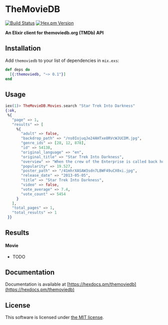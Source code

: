 # TheMovieDB
[![Build Status](https://travis-ci.org/diegocurbelo/themoviedb.svg?branch=master)](https://travis-ci.org/diegocurbelo/themoviedb)
[![Hex.pm Version](http://img.shields.io/hexpm/v/themoviedb.svg?style=flat)](https://hex.pm/packages/themoviedb)

**An Elixir client for themoviedb.org (TMDb) API**

## Installation

Add `themoviedb` to your list of dependencies in `mix.exs`:

```elixir
def deps do
  [{:themoviedb, "~> 0.1"}]
end
```

## Usage

```elixir
iex(1)> TheMovieDB.Movies.search "Star Trek Into Darkness"
{:ok,
 %{
   "page" => 1,
   "results" => [
     %{
       "adult" => false,
       "backdrop_path" => "/ns0IojuqJe24AHTxe8RVcWJUCDM.jpg",
       "genre_ids" => [28, 12, 878],
       "id" => 54138,
       "original_language" => "en",
       "original_title" => "Star Trek Into Darkness",
       "overview" => "When the crew of the Enterprise is called back home, they find an unstoppable force of terror from within their own organization has detonated the fleet and everything it stands for, leaving our world in a state of crisis.  With a personal score to settle, Captain Kirk leads a manhunt to a war-zone world to capture a one man weapon of mass destruction. As our heroes are propelled into an epic chess game of life and death, love will be challenged, friendships will be torn apart, and sacrifices must be made for the only family Kirk has left: his crew.",
       "popularity" => 19.527,
       "poster_path" => "/41mhrXASAW3sdn7LBWF49uCX0xi.jpg",
       "release_date" => "2013-05-05",
       "title" => "Star Trek Into Darkness",
       "video" => false,
       "vote_average" => 7.4,
       "vote_count" => 5454
     }
   ],
   "total_pages" => 1,
   "total_results" => 1
 }}
```

## Results

#### Movie
  - TODO


## Documentation

Documentation is available at [https://hexdocs.pm/themoviedb](https://hexdocs.pm/themoviedb)


## License

This software is licensed under [the MIT license](LICENSE.md).

